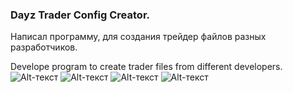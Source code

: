### Dayz Trader Config Creator.

Написал программу, для создания трейдер файлов разных разработчиков.

Develope program to create trader files from different developers.
![Alt-текст](https://cdn.discordapp.com/attachments/1036248136202600478/1131877509370232853/image.png)
![Alt-текст](https://cdn.discordapp.com/attachments/1036248136202600478/1131877509126955030/image.png)
![Alt-текст](https://cdn.discordapp.com/attachments/1036248136202600478/1131877508342628482/image.png)
![Alt-текст](https://cdn.discordapp.com/attachments/1036248136202600478/1131877509370232853/image.png)
